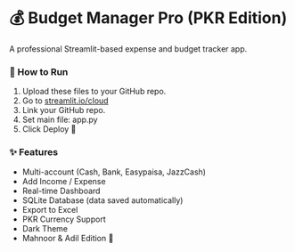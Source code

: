 # 💰 Budget Manager Pro (PKR Edition)
A professional Streamlit-based expense and budget tracker app.

### 🔧 How to Run
1. Upload these files to your GitHub repo.
2. Go to [streamlit.io/cloud](https://share.streamlit.io)
3. Link your GitHub repo.
4. Set main file: app.py
5. Click Deploy 🚀

### ✨ Features
- Multi-account (Cash, Bank, Easypaisa, JazzCash)
- Add Income / Expense
- Real-time Dashboard
- SQLite Database (data saved automatically)
- Export to Excel
- PKR Currency Support
- Dark Theme
- Mahnoor & Adil Edition 💞
